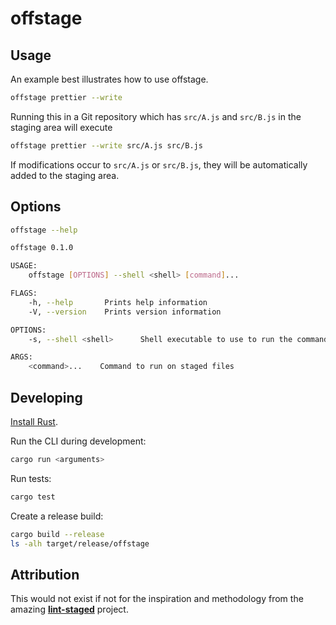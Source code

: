 # offstage

## Usage

An example best illustrates how to use offstage.

```sh
offstage prettier --write
```

Running this in a Git repository which has `src/A.js` and `src/B.js` in the
staging area will execute

```sh
offstage prettier --write src/A.js src/B.js
```

If modifications occur to `src/A.js` or `src/B.js`, they will be automatically
added to the staging area.

## Options

```sh
offstage --help

offstage 0.1.0

USAGE:
    offstage [OPTIONS] --shell <shell> [command]...

FLAGS:
    -h, --help       Prints help information
    -V, --version    Prints version information

OPTIONS:
    -s, --shell <shell>      Shell executable to use to run the command [env: SHELL=/usr/bin/fish]

ARGS:
    <command>...    Command to run on staged files
```

## Developing

[Install Rust](https://www.rust-lang.org/learn/get-started).

Run the CLI during development:

```sh
cargo run <arguments>
```

Run tests:

```sh
cargo test
```

Create a release build:

```sh
cargo build --release
ls -alh target/release/offstage
```

## Attribution

This would not exist if not for the inspiration and methodology from the amazing
<b>[lint-staged](https://github.com/okonet/lint-staged)</b> project.